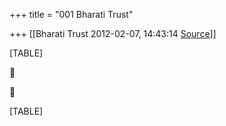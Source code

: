 +++
title = "001 Bharati Trust"

+++
[[Bharati Trust	2012-02-07, 14:43:14 [Source](https://groups.google.com/g/bvparishat/c/q3t--ylMwIU)]]



[TABLE]





[TABLE]

